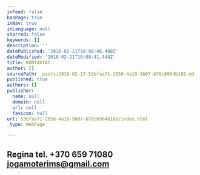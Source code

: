 ```yaml
---
inFeed: false
hasPage: true
inNav: true
inLanguage: null
starred: false
keywords: []
description: ''
datePublished: '2016-02-21T18:08:46.400Z'
dateModified: '2016-02-21T18:08:41.444Z'
title: KONTAKTAI
author: []
sourcePath: _posts/2016-02-17-53bfaa71-2058-4a18-9b07-b70c6904b188.md
published: true
authors: []
publisher:
  name: null
  domain: null
  url: null
  favicon: null
url: 53bfaa71-2058-4a18-9b07-b70c6904b188/index.html
_type: WebPage

---
```

## Regina tel. +370 659 71080 jogamoterims@gmail.com